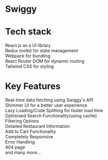 <h1>Swiggy</h1>

<h1>Tech stack</h1>
React.js as a Ul library<br>
Redux toolkit for state management<br>
Webpack for bundling<br>
React Router DOM for dynamic routing<br>
Tailwind CSS for styling<br>


<h1>Key Features</h1>
Real-time data fetching using Swiggy's API<br>
Shimmer UI for a better user experience<br>
Lazy Loading/Code Splitting for faster load time<br>
Optimised Search Functionality(using cache)<br>
Filtering Options<br>
Detailed Restaurant Information<br>
Add to Cart Functionality<br>
Completely Responsive<br>
Error Handling<br>
404 page<br>
and many more...

